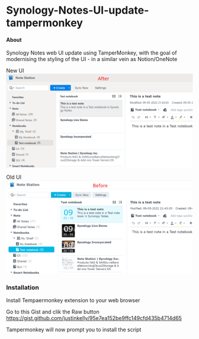# Synology-Notes-UI-update-tampermonkey

#### About

Synology Notes web UI update using TamperMonkey, with the goal of modernising the styling of the UI - in a similar vein as Notion/OneNote

New UI
![New UI](https://github.com/justinkelly/Synology-Notes-UI-update-tampermonkey/blob/main/2022-05-09%20Notes%20UI%20-%20new.png?raw=true)

Old UI
![Old UI](https://github.com/justinkelly/Synology-Notes-UI-update-tampermonkey/blob/main/2022-05-09%20Notes%20UI%20-%20old.png?raw=true)

### Installation

Install Tempaermonkey extension to your web browser

Go to this Gist and clik the Raw button
https://gist.github.com/justinkelly/95e7ea152be9ffc149cfd435b4714d65

Tampermonkey will now prompt you to install the script
